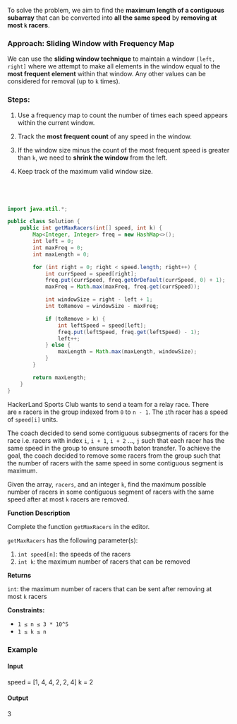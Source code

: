 To solve the problem, we aim to find the **maximum length of a contiguous subarray** that can be converted into **all the same speed** by **removing at most `k` racers**.

### Approach: Sliding Window with Frequency Map

We can use the **sliding window technique** to maintain a window `[left, right]` where we attempt to make all elements in the window equal to the **most frequent element** within that window. Any other values can be considered for removal (up to `k` times).

### Steps:

1. Use a frequency map to count the number of times each speed appears within the current window.

2. Track the **most frequent count** of any speed in the window.

3. If the window size minus the count of the most frequent speed is greater than `k`, we need to **shrink the window** from the left.

4. Keep track of the maximum valid window size.

```java




import java.util.*;

public class Solution {
    public int getMaxRacers(int[] speed, int k) {
        Map<Integer, Integer> freq = new HashMap<>();
        int left = 0;
        int maxFreq = 0;
        int maxLength = 0;

        for (int right = 0; right < speed.length; right++) {
            int currSpeed = speed[right];
            freq.put(currSpeed, freq.getOrDefault(currSpeed, 0) + 1);
            maxFreq = Math.max(maxFreq, freq.get(currSpeed));

            int windowSize = right - left + 1;
            int toRemove = windowSize - maxFreq;

            if (toRemove > k) {
                int leftSpeed = speed[left];
                freq.put(leftSpeed, freq.get(leftSpeed) - 1);
                left++;
            } else {
                maxLength = Math.max(maxLength, windowSize);
            }
        }

        return maxLength;
    }
}

```

HackerLand Sports Club wants to send a team for a relay race. There are `n` racers in the group indexed from `0` to `n - 1`. The `i`th racer has a speed of `speed[i]` units.

The coach decided to send some contiguous subsegments of racers for the race i.e. racers with index `i`, `i + 1`, `i + 2` ..., `j` such that each racer has the same speed in the group to ensure smooth baton transfer. To achieve the goal, the coach decided to remove some racers from the group such that the number of racers with the same speed in some contiguous segment is maximum.

Given the array, `racers`, and an integer `k`, find the maximum possible number of racers in some contiguous segment of racers with the same speed after at most `k` racers are removed.

**Function Description**

Complete the function `getMaxRacers` in the editor.

`getMaxRacers` has the following parameter(s):

1. `int speed[n]`: the speeds of the racers
2. `int k`: the maximum number of racers that can be removed

**Returns**

`int`: the maximum number of racers that can be sent after removing at most `k` racers

**Constraints:**

- `1 ≤ n ≤ 3 * 10^5`
- `1 ≤ k ≤ n`

### **Example**

#### **Input**

speed = [1, 4, 4, 2, 2, 4]
k = 2

#### **Output**

3


